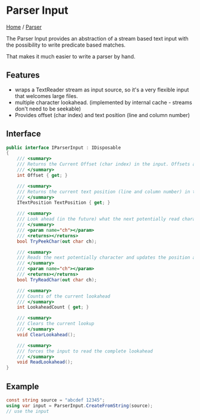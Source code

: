 ﻿# Parser Input

[Home](../README.md) / [Parser](./README.md)

The Parser Input provides an abstraction of a stream based text input with the possibility to write predicate based matches. 

That makes it much easier to write a parser by hand.

## Features
* wraps a TextReader stream as input source, so it's a very flexible input that welcomes large files.
* multiple character lookahead. (implemented by internal cache - streams don't need to be seekable)
* Provides offset (char index) and text position (line and column number)

## Interface

```csharp
public interface IParserInput : IDisposable
{
    /// <summary>
    /// Returns the Current Offset (char index) in the input. Offsets are 0 (zero) based.
    /// </summary>
    int Offset { get; }

    /// <summary>
    /// Returns the current text position (line and column number) in the input. line and column numbers are dedicated to humans, so they start with 1 (one).
    /// </summary>
    ITextPosition TextPosition { get; }

    /// <summary>
    /// Look ahead (in the future) what the next potentially read character is without reading it. A call to this function doesn't change any position information.
    /// </summary>
    /// <param name="ch"></param>
    /// <returns></returns>
    bool TryPeekChar(out char ch);

    /// <summary>
    /// Reads the next potentially character and updates the position and offset.
    /// </summary>
    /// <param name="ch"></param>
    /// <returns></returns>
    bool TryReadChar(out char ch);

    /// <summary>
    /// Counts of the current lookahead
    /// </summary>
    int LookaheadCount { get; }

    /// <summary>
    /// Clears the current lookup
    /// </summary>
    void ClearLookahead();

    /// <summary>
    /// forces the input to read the complete lookahead
    /// </summary>
    void ReadLookahead();
}
```
## Example
```csharp
const string source = "abcdef 12345";
using var input = ParserInput.CreateFromString(source);
// use the input
```
